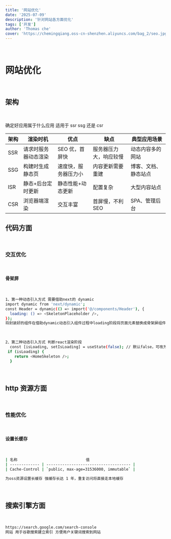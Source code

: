 ```yaml
---
title: '网站优化'
date: '2025-07-09'
description: '针对网站各方面优化'
tags: ['开发']
author: 'Thomas che'
cover: 'https://chemingqiang.oss-cn-shenzhen.aliyuncs.com/bag_2/seo.jpg'
---
```


</br>

# 网站优化

</br>

## 架构

</br>

确定好应用属于什么应用 适用于 ssr ssg 还是 csr

| 架构 | 渲染时机             | 优点                 | 缺点                   | 典型应用场景         |
| ---- | -------------------- | -------------------- | ---------------------- | -------------------- |
| SSR  | 请求时服务器动态渲染 | SEO 优，首屏快       | 服务器压力大，响应较慢 | 动态内容多的网站     |
| SSG  | 构建时生成静态页     | 速度快，服务器压力小 | 内容更新需要重建       | 博客、文档、静态站点 |
| ISR  | 静态+后台定时更新    | 静态性能+动态更新    | 配置复杂               | 大型内容站点         |
| CSR  | 浏览器端渲染         | 交互丰富             | 首屏慢，不利 SEO       | SPA、管理后台        |

## 代码方面

</br>

### 交互优化

</br>

#### 骨架屏

</br>

```bash
1、第一种动态引入方式 需要借助next的 dynamic
import dynamic from 'next/dynamic';
const Header = dynamic(() => import('@/components/Header'), {
  loading: () => <SkeletonPlaceholder />,
});
将封装好的组件在借助dynamic动态引入组件过程中loading阶段将页面元素替换成骨架屏组件
```

</br>

```bash
2、第二种动态引入方式 判断react渲染阶段
  const [isLoading, setIsLoading] = useState(false); // 默认false，可改为true模拟加载
 if (isLoading) {
    return <HomeSkeleton />;
  }

```

</br>

## http 资源方面

</br>

### 性能优化

</br>

#### 设置长缓存

</br>

```bash
| 名称                              值
| ------------- | ------------------------------------- |
| Cache-Control | `public, max-age=31536000, immutable` |

为oss资源设置长缓存 强缓存长达 1 年，重复访问将直接走本地缓存

```

</br>

## 搜索引擎方面

</br>

```bash
https://search.google.com/search-console
网站 用于谷歌搜索建立索引 方便用户关键词搜索到网站

```
